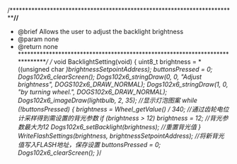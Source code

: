 /***************************************************************************//**
 * @brief  Allows the user to adjust the backlight brightness
 * @param  none
 * @return none
 ******************************************************************************/
/*
void BacklightSetting(void)
{
    uint8_t brightness = *((unsigned char *)brightnessSetpointAddress);
    buttonsPressed = 0;
    Dogs102x6_clearScreen();
    Dogs102x6_stringDraw(0, 0, "Adjust brightness", DOGS102x6_DRAW_NORMAL);
    Dogs102x6_stringDraw(1, 0, "by turning wheel.", DOGS102x6_DRAW_NORMAL);
    Dogs102x6_imageDraw(lightbulb, 2, 35);                   //显示灯泡图案
    while (!buttonsPressed)
    {
        brightness = Wheel_getValue() / 340;                 //通过齿轮电位计采样得到需设置的背光参数
        if (brightness > 12)
            brightness = 12;                                 //背光参数最大为12
        Dogs102x6_setBacklight(brightness);                  //重置背光值
    }
    WriteFlashSettings(brightness, brightnessSetpointAddress); //将新背光值写入FLASH地址，保存设置
    buttonsPressed = 0;
    Dogs102x6_clearScreen();
}*/

